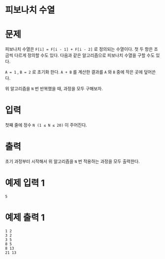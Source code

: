 # 피보나치 수열

# **문제**

피보나치 수열은 `F[i] = F[i - 1] + F[i - 2]` 로 정의되는 수열이다. 첫 두 항은 조금씩 다르게 정의할 수도 있다. 다음과 같은 알고리즘으로 피보나치 수열을 구할 수도 있다.

`A = 1` , `B = 2` 로 초기화 한다. `A + B` 를 계산한 결과를 `A` 와 `B` 중에 작은 곳에 덮어쓴다.

위 알고리즘을 `N` 번 반복했을 때, 과정을 모두 구해보자.

# **입력**

첫째 줄에 정수 `N (1 ≤ N ≤ 20)` 이 주어진다.

# **출력**

초기 과정부터 시작해서 위 알고리즘을 `N` 번 적용하는 과정을 모두 출력한다.

# **예제 입력 1**

```5```

# **예제 출력 1**

```
1 2  
3 2  
3 5  
8 5  
8 13 
21 13
```
